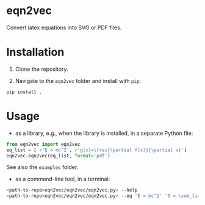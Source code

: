 # eqn2vec
Convert latex equations into SVG or PDF files.

# Installation

1. Clone the repository.

2. Navigate to the `eqn2vec` folder and install with `pip`:
```
pip install .
```

# Usage

* as a library, e.g., when the library is installed, in a separate Python file:
```python
from eqn2vec import eqn2vec
eq_list = [ r'E = mc^2', r'g(x)=\frac{\partial f(x)}{\partial x}']
eqn2vec.eqn2vec(eq_list, format='pdf')
```
See also the `examples` folder.

* as a command-line tool, in a terminal:
```bash
<path-to-repo>eqn2vec/eqn2vec/eqn2vec.py> --help
<path-to-repo>eqn2vec/eqn2vec/eqn2vec.py> --eq 'E = mc^2' 'S = \sum_{i=1}^n x_i'
```

